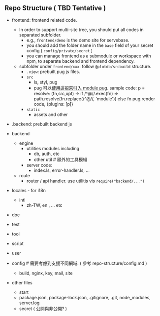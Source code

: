 ## Repo Structure ( TBD Tentative ) 

 - frontend: frontend related code.
   - In order to support multi-site tree, you should put all codes in separated subfolder. 
     - e.g., `frontend/demo` is the demo site for servebase.
     - you should add the folder name in the `base` field of your secret config ( `config/private/secret` )
     - you can manage frontend as a submodule or workspace with npm, to separate backend and frontend dependency.
   - subfolder under `frontend/xxx`: follow `@plotdb/srcbuild` structure.
     - `.view`: prebuilt pug js files.
     - `src`
       - ls, styl, pug
       - pug 可以[使用這招來引入 module pug](https://github.com/pugjs/pug/issues/3125). sample code:
        p = resolve: (fn,src,opt) -> if /^@\//.exec(fn) => path.resolve(fn.replace(/^@\//, 'module')) else fn
        pug.render code, {plugins: [p]}
     - `static`
       - assets and other

 - .backend: prebuilt backend js
 - backend
   - engine
     - utilities modules including
       - db, auth, etc
       - other util # 額外的工具模組
     - server code:
       - index.ls, error-handler.ls, ...
   - route
     - router / api handler. use utilitis vis `require("backend/...")`

 - locales - for i18n
   - intl
     - zh-TW, en , ... etc 

 - doc
 - test
 - tool
 - script
 - user
 - config # 需要考慮到支援不同網域. ( 參考 repo-structure/config.md )
   - build, nginx, key, mail, site
 - other files
   - start
   - package.json, package-lock.json, .gitignore, .git, node_modules, server.log
   - secret ( 公開與非公開? )

